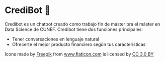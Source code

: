 # CrediBot 🤖

Credibot es un chatbot creado como trabajo fin de máster pra el máster en Data Science de CUNEF.
Credibot tiene dos funciones principales:
* Tener conversaciones en lenguaje natural 
* Ofrecerte el mejor producto financiero según tus caracteristicas


<div>Icons made by <a href="http://www.freepik.com" title="Freepik">Freepik</a> from <a href="https://www.flaticon.com/" title="Flaticon">www.flaticon.com</a> is licensed by <a href="http://creativecommons.org/licenses/by/3.0/" title="Creative Commons BY 3.0" target="_blank">CC 3.0 BY</a></div>
